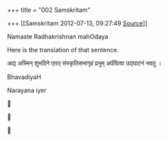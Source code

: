+++
title = "002 Samskritam"

+++
[[Samskritam	2012-07-13, 09:27:49 [Source](https://groups.google.com/g/samskrita/c/-hxEf4u7Txk)]]



Namaste Radhakrishnan mahOdaya

  

Here is the translation of that sentence.

  

  
अद्य अस्मिन् शुभदिने एतत् संस्कृतिसभागृहं प्रभुम् अर्पयित्वा उद्घाटनं भवतु ।  
  
BhavadiyaH

Narayana iyer  
  
  

  

>   
>   
>   

  

  

  

  

  

  

  

  







